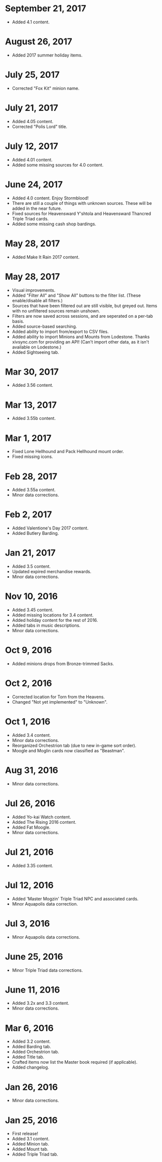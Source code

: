 # September 21, 2017
- Added 4.1 content.
		
# August 26, 2017
- Added 2017 summer holiday items.

# July 25, 2017
- Corrected "Fox Kit" minion name.

# July 21, 2017
- Added 4.05 content.
- Corrected "Polis Lord" title.

# July 12, 2017
- Added 4.01 content.
- Added some missing sources for 4.0 content.

# June 24, 2017
- Added 4.0 content. Enjoy Stormblood!
- There are still a couple of things with unknown sources. These will be added in the near future.
- Fixed sources for Heavensward Y'shtola and Heavensward Thancred Triple Triad cards.
- Added some missing cash shop bardings.

# May 28, 2017
- Added Make It Rain 2017 content.

# May 28, 2017
- Visual improvements.
- Added "Filter All" and "Show All" buttons to the filter list. (These enable/disable all filters.)
- Sources that have been filtered out are still visible, but greyed out. Items with no unfiltered sources remain unshown.
- Filters are now saved across sessions, and are seperated on a per-tab basis.
- Added source-based searching.
- Added ability to import from/export to CSV files.
- Added ability to import Minions and Mounts from Lodestone. Thanks xivsync.com for providing an API! (Can't import other data, as it isn't available on Lodestone.)
- Added Sightseeing tab.
			
# Mar 30, 2017
- Added 3.56 content.

# Mar 13, 2017
- Added 3.55b content.

# Mar 1, 2017
- Fixed Lone Hellhound and Pack Hellhound mount order.
- Fixed missing icons.

# Feb 28, 2017
- Added 3.55a content.
- Minor data corrections.

# Feb 2, 2017
- Added Valentione's Day 2017 content.
- Added Butlery Barding.

# Jan 21, 2017
- Added 3.5 content.
- Updated expired merchandise rewards.
- Minor data corrections.

# Nov 10, 2016
- Added 3.45 content.
- Added missing locations for 3.4 content.
- Added holiday content for the rest of 2016.
- Added tabs in music descriptions.
- Minor data corrections.

# Oct 9, 2016
- Added minions drops from Bronze-trimmed Sacks.

# Oct 2, 2016
- Corrected location for Torn from the Heavens.
- Changed "Not yet implemented" to "Unknown".

# Oct 1, 2016
- Added 3.4 content.
- Minor data corrections.
- Reorganized Orchestrion tab (due to new in-game sort order).
- Moogle and Moglin cards now classified as "Beastman".

# Aug 31, 2016
- Minor data corrections.

# Jul 26, 2016
- Added Yo-kai Watch content.
- Added The Rising 2016 content.
- Added Fat Moogle.
- Minor data corrections.

# Jul 21, 2016
- Added 3.35 content.

# Jul 12, 2016
- Added 'Master Mogzin' Triple Triad NPC and associated cards.
- Minor Aquapolis data correction.

# Jul 3, 2016
- Minor Aquapolis data corrections.

# June 25, 2016
- Minor Triple Triad data corrections.

# June 11, 2016
- Added 3.2x and 3.3 content.
- Minor data corrections.

# Mar 6, 2016
- Added 3.2 content.
- Added Barding tab.
- Added Orchestrion tab.
- Added Title tab.
- Crafted items now list the Master book required (if applicable).
- Added changelog.

# Jan 26, 2016
- Minor data corrections.

# Jan 25, 2016
- First release!
- Added 3.1 content.
- Added Minion tab.
- Added Mount tab.
- Added Triple Triad tab.